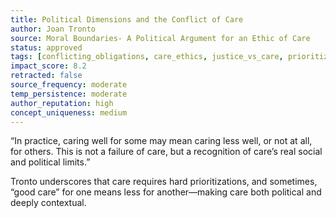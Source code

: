 ```yaml
---
title: Political Dimensions and the Conflict of Care  
author: Joan Tronto  
source: Moral Boundaries- A Political Argument for an Ethic of Care  
status: approved  
tags: [conflicting_obligations, care_ethics, justice_vs_care, prioritization, social_context]  
impact_score: 8.2  
retracted: false  
source_frequency: moderate  
temp_persistence: moderate  
author_reputation: high  
concept_uniqueness: medium  
---
```


“In practice, caring well for some may mean caring less well, or not at all, for others. This is not a failure of care, but a recognition of care’s real social and political limits.”

Tronto underscores that care requires hard prioritizations, and sometimes, “good care” for one means less for another—making care both political and deeply contextual.